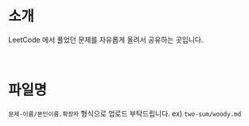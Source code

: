 # 소개

LeetCode 에서 풀었던 문제를 자유롭게 올려서 공유하는 곳입니다.

<br>

# 파일명

`문제-이름/본인이름.확장자` 형식으로 업로드 부탁드립니다. ex) `two-sum/woody.md`
